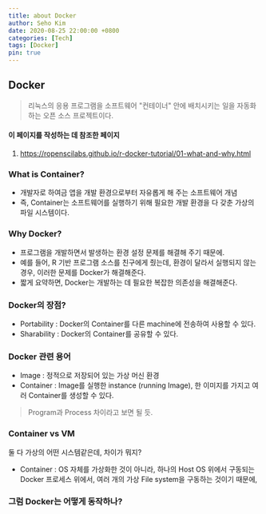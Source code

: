 ```yaml
---
title: about Docker
author: Seho Kim
date: 2020-08-25 22:00:00 +0800
categories: [Tech]
tags: [Docker]
pin: true
---
```


## **Docker**
> 리눅스의 응용 프로그램을 소프트웨어 "컨테이너" 안에 배치시키는 일을 자동화하는 오픈 소스 프로젝트이다.

#### 이 페이지를 작성하는 데 참조한 페이지
1. <https://ropenscilabs.github.io/r-docker-tutorial/01-what-and-why.html>

### **What is Container?**
* 개발자로 하여금 앱을 개발 환경으로부터 자유롭게 해 주는 소프트웨어 개념
* 즉, Container는 소프트웨어를 실행하기 위해 필요한 개발 환경을 다 갖춘 가상의 파일 시스템이다.


### **Why Docker?**
* 프로그램을 개발하면서 발생하는 환경 설정 문제를 해결해 주기 때문에.
* 예를 들어, R 기반 프로그램 소스를 친구에게 줬는데, 환경이 달라서 실행되지 않는 경우, 이러한 문제를 Docker가 해결해준다.
* 짧게 요약하면, Docker는 개발하는 데 필요한 복잡한 의존성을 해결해준다.

### **Docker의 장점?**
* Portability : Docker의 Container를 다른 machine에 전송하여 사용할 수 있다.
* Sharability : Docker의 Container를 공유할 수 있다.

### **Docker 관련 용어**
* Image : 정적으로 저장되어 있는 가상 머신 환경
* Container : Image를 실행한 instance (running Image), 한 이미지를 가지고 여러 Container를 생성할 수 있다.
> Program과 Process 차이라고 보면 될 듯.

### **Container vs VM**
둘 다 가상의 어떤 시스템같은데, 차이가 뭐지?
* Container : OS 자체를 가상화한 것이 아니라, 하나의 Host OS 위에서 구동되는 Docker 프로세스 위에서, 여러 개의 가상 File system을 구동하는 것이기 때문에, 
### **그럼 Docker는 어떻게 동작하나?**


